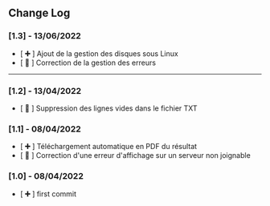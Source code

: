 ## Change Log

### [1.3] - 13/06/2022

- [ **➕** ] Ajout de la gestion des disques sous Linux
- [ **🔧** ] Correction de la gestion des erreurs

---

### [1.2] - 13/04/2022

- [ **🔧** ] Suppression des lignes vides dans le fichier TXT

### [1.1] - 08/04/2022

- [ **➕** ] Téléchargement automatique en PDF du résultat
- [ **🔧** ] Correction d'une erreur d'affichage sur un serveur non joignable

### [1.0] - 08/04/2022

- [ **➕** ] first commit
